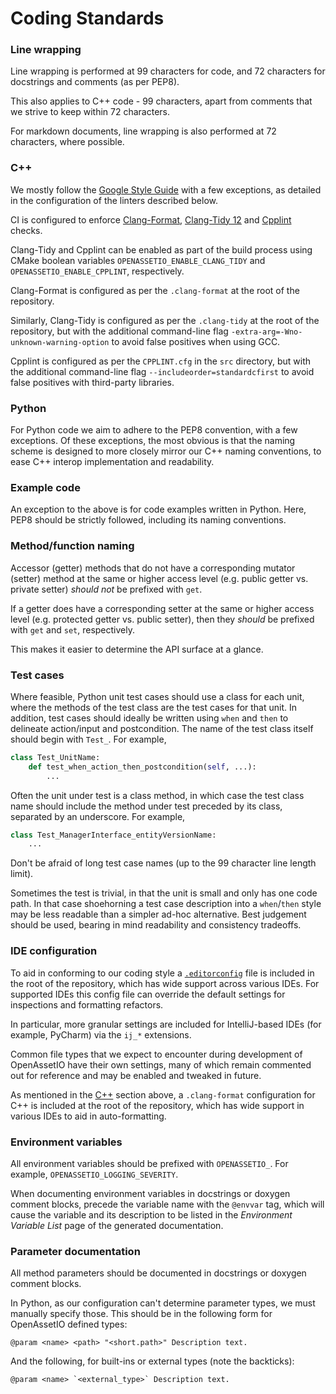 # Coding Standards

### Line wrapping

Line wrapping is performed at 99 characters for code, and 72 characters
for docstrings and comments (as per PEP8).

This also applies to C++ code - 99 characters, apart from comments that
we strive to keep within 72 characters.

For markdown documents, line wrapping is also performed at 72
characters, where possible.

### C++

We mostly follow the [Google Style Guide](https://google.github.io/styleguide/cppguide.html)
with a few exceptions, as detailed in the configuration of the linters
described below.

CI is configured to enforce [Clang-Format](https://clang.llvm.org/docs/ClangFormat.html),
[Clang-Tidy 12](https://releases.llvm.org/12.0.0/tools/clang/tools/extra/docs/clang-tidy)
and [Cpplint](https://github.com/cpplint/cpplint) checks.

Clang-Tidy and Cpplint can be enabled as part of the build process using
CMake boolean variables `OPENASSETIO_ENABLE_CLANG_TIDY` and
`OPENASSETIO_ENABLE_CPPLINT`, respectively.

Clang-Format is configured as per the `.clang-format` at the root of the
repository. 

Similarly, Clang-Tidy is configured as per the `.clang-tidy`
at the root of the repository, but with the additional command-line flag
`-extra-arg=-Wno-unknown-warning-option` to avoid false positives when 
using GCC.

Cpplint is configured as per the `CPPLINT.cfg` in the `src` directory,
but with the additional command-line flag 
`--includeorder=standardcfirst` to avoid false positives with 
third-party libraries.

### Python

For Python code we aim to adhere to the PEP8 convention, with a few
exceptions. Of these exceptions, the most obvious is that the naming
scheme is designed to more closely mirror our C++ naming conventions,
to ease C++ interop implementation and readability.

### Example code

An exception to the above is for code examples written in Python. Here,
PEP8 should be strictly followed, including its naming conventions.

### Method/function naming

Accessor (getter) methods that do not have a corresponding mutator
(setter) method at the same or higher access level (e.g. public getter
vs. private setter) _should not_ be prefixed with `get`.

If a getter does have a corresponding setter at the same or higher
access level (e.g. protected getter vs. public setter), then they
_should_ be prefixed with `get` and `set`, respectively.

This makes it easier to determine the API surface at a glance.

### Test cases

Where feasible, Python unit test cases should use a class for each unit,
where the methods of the test class are the test cases for that unit. In
addition, test cases should ideally be written using `when` and `then`
to delineate action/input and postcondition. The name of the test class
itself should begin with `Test_`. For example,

```python
class Test_UnitName:
    def test_when_action_then_postcondition(self, ...):
        ...
```

Often the unit under test is a class method, in which case the test
class name should include the method under test preceded by its class,
separated by an underscore. For example,

```python
class Test_ManagerInterface_entityVersionName:
    ...
```

Don't be afraid of long test case names (up to the 99 character line
length limit).

Sometimes the test is trivial, in that the unit is small and only has
one code path. In that case shoehorning a test case description into a
`when`/`then` style may be less readable than a simpler ad-hoc
alternative. Best judgement should be used, bearing in mind readability
and consistency tradeoffs.

### IDE configuration

To aid in conforming to our coding style a [`.editorconfig`](https://editorconfig.org/)
file is included in the root of the repository, which has wide support
across various IDEs. For supported IDEs this config file can override
the default settings for inspections and formatting refactors.

In particular, more granular settings are included for IntelliJ-based
IDEs (for example, PyCharm) via the `ij_*` extensions.

Common file types that we expect to encounter during development of
OpenAssetIO have their own settings, many of which remain commented out
for reference and may be enabled and tweaked in future.

As mentioned in the [C++](#c) section above, a `.clang-format` 
configuration for C++ is included at the root of the repository, which
has wide support in various IDEs to aid in auto-formatting.

### Environment variables

All environment variables should be prefixed with `OPENASSETIO_`.
For example, `OPENASSETIO_LOGGING_SEVERITY`.

When documenting environment variables in docstrings or doxygen comment
blocks, precede the variable name with the `@envvar` tag, which will
cause the variable and its description to be listed in the _Environment
Variable List_ page of the generated documentation.

### Parameter documentation

All method parameters should be documented in docstrings or doxygen
comment blocks.

In Python, as our configuration can't determine parameter types, we must
manually specify those. This should be in the following form for
OpenAssetIO defined types:

```
@param <name> <path> "<short.path>" Description text.
```

And the following, for built-ins or external types (note the backticks):

```
@param <name> `<external_type>` Description text.
```
